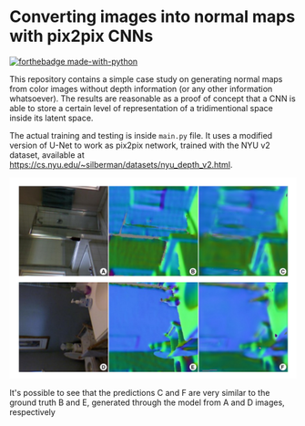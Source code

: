 # Converting images into normal maps with pix2pix CNNs

[![forthebadge made-with-python](http://ForTheBadge.com/images/badges/made-with-python.svg)](https://www.python.org/)



This repository contains a simple case study on generating normal maps from color images without depth information (or any other information whatsoever).
The results are reasonable as a proof of concept that a CNN is able to store a certain level of representation of a tridimentional space inside its latent space.

The actual training and testing is inside `main.py` file. It uses a modified version of U-Net to work as pix2pix network, trained with the NYU v2 dataset, available at https://cs.nyu.edu/~silberman/datasets/nyu_depth_v2.html.

![Result image](https://github.com/alissone/normal_maps_pix2pix/blob/main/result_sample.png?raw=true)

It's possible to see that the predictions C and F are very similar to the ground truth B and E, generated through the model from A and D images, respectively

